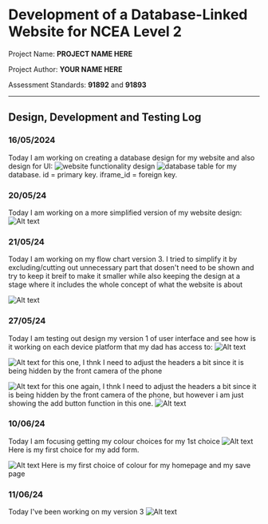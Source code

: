# Development of a Database-Linked Website for NCEA Level 2

Project Name: **PROJECT NAME HERE**

Project Author: **YOUR NAME HERE**

Assessment Standards: **91892** and **91893**


-------------------------------------------------

## Design, Development and Testing Log
### 16/05/2024

Today I am working on creating a database design for my website and also design for UI:
![website functionality design](images/flow1.png)
![database table](images/database.png)
for my database. id = primary key. iframe_id = foreign key.





### 20/05/24

Today I am working on a more simplified version of my website design:
![Alt text](images/flow2.png)

### 21/05/24

Today I am working on my flow chart version 3. I tried to simplify it by excluding/cutting out unnecessary part that dosen't need to be shown and try to keep it breif to make it smaller while also keeping the design at a stage where it includes the whole concept of what the website is about

![Alt text](images/flow3.png)




### 27/05/24

Today I am testing out design my version 1 of user interface and see how is it working on each device platform that my dad has access to: 
![Alt text](images/image.png)

![Alt text](images/image-1.png)
for this one, I thnk I need to adjust the headers a bit since it is being hidden by the front camera of the phone

![Alt text](images/image-2.png)
for this one again, I thnk I need to adjust the headers a bit since it is being hidden by the front camera of the phone, but however i am just showing the add button function in this one.
![Alt text](images/image-3.png)

### 10/06/24
Today I am focusing getting my colour choices for my 1st choice
![Alt text](images/colour1-add-form.png)
Here is my first choice for my add form.

![Alt text](images/colour1-home&save-page.png)
Here is my first choice of colour for my homepage and my save page
### 11/06/24
Today I've been working on my version 3
![Alt text](images/images1.png)